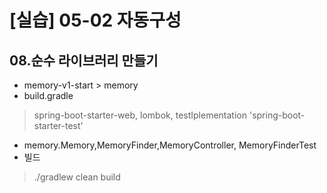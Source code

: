 # [실습] 05-02 자동구성
## 08.순수 라이브러리 만들기
- memory-v1-start > memory
- build.gradle
> spring-boot-starter-web, lombok, testIplementation 'spring-boot-starter-test'
- memory.Memory,MemoryFinder,MemoryController, MemoryFinderTest
- 빌드
> ./gradlew clean build
